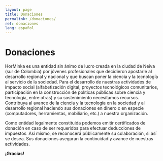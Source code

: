 ```yaml
---
layout: page
title: Donaciones
permalink: /donaciones/
ref: donaciones
lang: español
---
```


# Donaciones

HorMinka es una entidad sin ánimo de lucro creada en la ciudad de Neiva (sur de Colombia) por jóvenes profesionales que decidieron apostarle al desarrollo regional y nacional y que buscan poner la ciencia y la tecnología al servicio de la sociedad. Para el desarrollo de nuestras actividades de impacto social (alfabetización digital, proyectos tecnológicos comunitarios, participación en la construcción de políticas públicas sobre ciencia y tecnología, entre otras) y su sostenimiento necesitamos recursos. Contribuya al avance de la ciencia y la tecnología en la sociedad y al desarrollo regional haciendo sus donaciones en dinero o en especie (computadores, herramientas, mobiliario, etc.) a nuestra organización.

Como entidad legalmente constituida podemos emitir certificados de donación en caso de ser requeridos para efectuar deducciones de impuestos. Así mismo, se reconocerá públicamente su colaboración, si así se desea. Sus donaciones aseguran la continuidad y avance de nuestras actividades.

**¡Gracias!**
